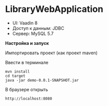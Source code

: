 # LibraryWebApplication
<ul>
<li>UI: Vaadin 8</li>
<li>Доступ к данным: JDBC</li>
<li>Сервер: MySQL 5.7</li>
</ul>  
<b>Настройка и запуск</b>

Импортировать проект (как проект maven)

Ввести в терминале
```
mvn install
cd target
java -jar demo-0.0.1-SNAPSHOT.jar
```
В браузере открыть
```
http://localhost:8080
```
